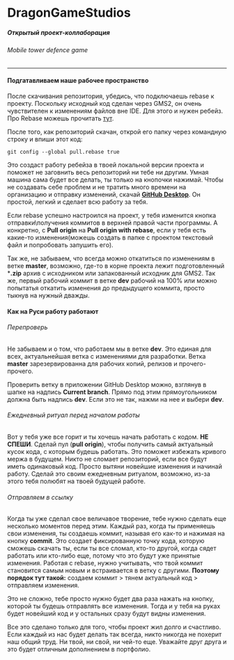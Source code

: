 # DragonGameStudios
##### Открытый проект-коллаборация
###### Mobile tower defence game
------------

#### Подгатавливаем наше рабочее пространство

После скачивания репозитория, убедись, что подключаешь rebase к проекту. Поскольку исходный код сделан через GMS2, он очень чувствителен к изменениям файлов вне IDE. Для этого и нужен ребейз. Про Rebase можешь прочитать [тут](https://git-scm.com/docs/git-rebase "тут").

После того, как репозиторий скачан, открой его папку через командную строку и впиши этот код:

`git config --global pull.rebase true`

Это создаст работу ребейза в твоей локальной версии проекта и поможет не заговнить весь репозиторий ни тебе ни другим. Умная машина сама будет все делать, ты только на кнопочки нажимай.
Чтобы не создавать себе проблем и не тратить много времени на организацию и отправку изменений, скачай **[GitHub Desktop](https://desktop.github.com/ "GitHub Desktop")**. Он простой, легкий и сделает всю работу за тебя. 

Если rebase успешно настроился на проект, у тебя изменится кнопка отправки\получения коммитов в верхней правой части программы. 
А конкретно, с **Pull origin** на **Pull origin with rebase**, если у тебя есть какие-то изменения(можешь создать в папке с проектом текстовый файл и попробовать запушить его).

Так же, не забываем, что всегда можно откатиться по изменениям в ветке **master**, возможно, где-то в корне проекта лежит подготовленный ***.zip** архив с исходником или запакованный исходник для GMS2. Так же, первый рабочий коммит в ветке **dev** рабочий на 100% или можно попытатья откатить изменения до предыдущего коммита, просто тыкнув на нужный дважды.

#### Как на Руси работу работают
###### Перепроверь

Не забываем и о том, что работаем мы в ветке **dev**. Это единая для всех, актуальнейшая ветка с изменениями для разработки. Ветка **master** зарезервированна для рабочих копий, релизов и прочего-прочего. 

Проверить ветку в приложении GitHub Desktop можно, взглянув в шапке на надпись **Current branch**. Прямо под этим прямоугольником должна быть надпись **dev**. Если это не так, нажми на нее и выбери **dev**.

###### Ежедневный ритуал перед началом работы
Вот у тебя уже все горит и ты хочешь начать работать с кодом. **НЕ СПЕШИ**.
Сделай пул (**pull origin**), чтобы получить самый актуальный кусок кода, с которым будешь работать. Это поможет избежать кривого мержа в будущем. Никто не сломает репозиторий, если все будут иметь одинаковый код. Просто вытяни новейшие изменения и начинай работу. Сделай это своим ежедневным ритуалом, возможно, из-за этого тебя полюбят на твоей будущей работе.

###### Отправляем в ссылку
Когда ты уже сделал свое величавое творение, тебе нужно сделать еще несколько моментов перед этим. Каждый раз, когда ты применяешь свои изменения, ты создаешь коммит, называя его как-то и нажимая на кнопку **commit**.  Это создает фиксированную точку кода, которую сможешь скачать ты, если ты все сломал, кто-то другой, когда сядет работать или кто-либо еще, потому что это будут уже принятые изменения. Работая с rebase, нужно учитывать, что твой коммит становится самым новым и встраивается в ветку с другими.
**Поэтому порядок тут такой:** 
создаем коммит > тянем актуальный код > отправляем изменения.  

Это не сложно, тебе просто нужно будет два раза нажать на кнопку, которой ты будешь отправлять все изменения. Тогда и у тебя на руках будет новейший код и у остальных сразу будут видны изменения.

Все это сделано только для того, чтобы проект жил долго и счастливо. Если каждый из нас будет делать так всегда, никто никогда не похерит наш общий труд. Ни твой, ни свой, ни чей-то еще. Уважайте друг друга и это будет отличным дополнением в портфолио.

